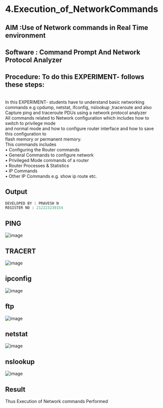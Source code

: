 # 4.Execution_of_NetworkCommands
## AIM :Use of Network commands in Real Time environment
## Software : Command Prompt And Network Protocol Analyzer
## Procedure: To do this EXPERIMENT- follows these steps:
<BR>
In this EXPERIMENT- students have to understand basic networking commands e.g cpdump, netstat, ifconfig, nslookup ,traceroute and also Capture ping and traceroute PDUs using a network protocol analyzer 
<BR>
All commands related to Network configuration which includes how to switch to privilege mode
<BR>
and normal mode and how to configure router interface and how to save this configuration to
<BR>
flash memory or permanent memory.
<BR>
This commands includes
<BR>
• Configuring the Router commands
<BR>
• General Commands to configure network
<BR>
• Privileged Mode commands of a router 
<BR>
• Router Processes & Statistics
<BR>
• IP Commands
<BR>
• Other IP Commands e.g. show ip route etc.
<BR>

## Output
```py
DEVELOPED BY : PRAVESH N
REGISTER NO : 212223230154
```
## PING
![image](https://github.com/user-attachments/assets/0a7866b9-f164-4ecd-b954-02a7fbeef367)


## TRACERT
![image](https://github.com/user-attachments/assets/a93e3cf8-b29b-4e72-851a-6361b9f59b91)

## ipconfig
![image](https://github.com/user-attachments/assets/e46b1df0-ced8-4db3-a64a-e9744a3a572a)

## ftp
![image](https://github.com/user-attachments/assets/9bbfe49e-0c01-4f8e-a056-d8093599c69f)

## netstat
![image](https://github.com/user-attachments/assets/bba10278-be93-48af-937a-6e1815e10bba)

## nslookup
![image](https://github.com/user-attachments/assets/9a5c541c-ee13-4529-a6f8-b442cf1bfa2a)

## Result
Thus Execution of Network commands Performed 
